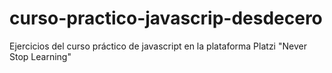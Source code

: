 # curso-practico-javascrip-desdecero
Ejercicios del curso práctico de javascript en la plataforma Platzi "Never Stop Learning"
